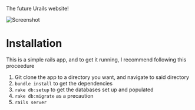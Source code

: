 The future Urails website!

![Screenshot](http://i.imgur.com/1uy69.png)

# Installation
This is a simple rails app, and to get it running, I recommend following this proceedure

1. Git clone the app to a directory you want, and navigate to said directory
2. `bundle install` to get the dependencies
3. `rake db:setup` to get the databases set up and populated
4. `rake db:migrate` as a precaution
5. `rails server`
